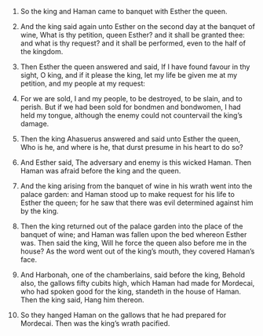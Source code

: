 1. So the king and Haman came to banquet with Esther the queen.

2. And the king said again unto Esther on the second day at the
banquet of wine, What is thy petition, queen Esther? and it shall be
granted thee: and what is thy request? and it shall be performed, even
to the half of the kingdom.

3. Then Esther the queen answered and said, If I have found favour in
thy sight, O king, and if it please the king, let my life be given me
at my petition, and my people at my request:

4. For we are sold, I
and my people, to be destroyed, to be slain, and to perish. But if we
had been sold for bondmen and bondwomen, I had held my tongue,
although the enemy could not countervail the king’s damage.

5. Then the king Ahasuerus answered and said unto Esther the queen,
Who is he, and where is he, that durst presume in his heart to do so?

6. And Esther said, The adversary and enemy is this wicked Haman.
Then Haman was afraid before the king and the queen.

7. And the king arising from the banquet of wine in his wrath went
into the palace garden: and Haman stood up to make request for his
life to Esther the queen; for he saw that there was evil determined
against him by the king.

8. Then the king returned out of the palace garden into the place of
the banquet of wine; and Haman was fallen upon the bed whereon Esther
was. Then said the king, Will he force the queen also before me in the
house? As the word went out of the king’s mouth, they covered Haman’s
face.

9. And Harbonah, one of the chamberlains, said before the king,
Behold also, the gallows fifty cubits high, which Haman had made for
Mordecai, who had spoken good for the king, standeth in the house of
Haman. Then the king said, Hang him thereon.

10. So they hanged Haman on the gallows that he had prepared for
Mordecai. Then was the king’s wrath pacified.